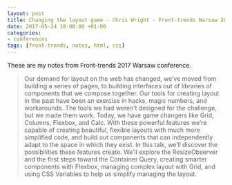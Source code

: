 ```yaml
---
layout: post
title: Changing the layout game - Chris Wright - Front-trends Warsaw 2017
date: 2017-05-24 18:00:00 +01:00
categories:
- conferences
tags: [front-trends, notes, html, css]
---
```


These are my notes from Front-trends 2017 Warsaw conference.

> Our demand for layout on the web has changed, we’ve moved from building a series of pages, to building interfaces out of libraries of components that we compose together. Our tools for creating layout in the past have been an exercise in hacks, magic numbers, and workarounds.
> The tools we had weren’t designed for the challenge, but we made them work. Today, we have game changers like Grid, Columns, Flexbox, and Calc. With these powerful features we’re capable of creating beautiful, flexible layouts with much more simplified code, and build out components that can independently adapt to the space in which they exist.
> In this talk, we’ll discover the possibilities these features create. We’ll explore the ResizeObserver and the first steps toward the Container Query, creating smarter components with Flexbox, managing complex layout with Grid, and using CSS Variables to help us simplify managing the layout.